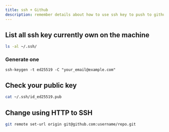 ```yaml
---
title: ssh + Github
description: remember details about how to use ssh key to push to github
---
```


## List all ssh key currently own on the machine

```bash
ls -al ~/.ssh/
```


### Generate one 
`ssh-keygen -t ed25519 -C "your_email@example.com"`



## Check your public key
```bash
cat ~/.ssh/id_ed25519.pub
```






## Change using HTTP  to SSH
```bash
git remote set-url origin git@github.com:username/repo.git
```